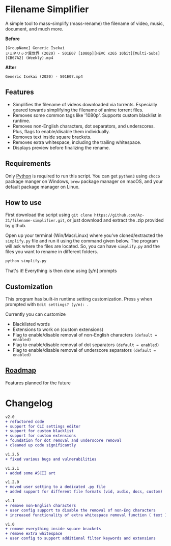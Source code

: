 # Filename Simplifier

A simple tool to mass-simplify (mass-rename) the filename of video, music, document, and much more.

**Before**
```
[GroupName] Generic Isekai 
ジェネリック異世界 (2020) - S01E07 [1080p][HEVC x265 10bit][Multi-Subs] [CB67A2] (Weekly).mp4
```
**After**
```
Generic Isekai (2020) - S01E07.mp4
```

## Features

* Simplifies the filename of videos downloaded via torrents. Especially geared towards simplifying the filename of anime torrent files.
* Removes some common tags like '1080p'. Supports custom blacklist in runtime.
* Removes non-English characters, dot separators, and underscores. Plus, flags to enable/disable them individually.
* Removes text inside square brackets.
* Removes extra whitespace, including the trailing whitespace.
* Displays preview before finalizing the rename.


## Requirements

Only [Python](https://www.python.org/) is required to run this script.
You can get `python3` using `choco` package manger on Windows, `brew` package manager on macOS, and your default package manager on Linux.

## How to use

First download the script using `git clone https://github.com/Az-21/filename-simplifier.git`, or just download and extract the .zip provided by github.

Open up your terminal (Win/Mac/Linux) where you've cloned/extracted the `simplify.py` file and run it using the command given below. The program will ask where the files are located. So, you can have `simplify.py` and the files you want to rename in different folders.

```bash
python simplify.py
```

That's it! Everything is then done using [y/n] prompts

## Customization

This program has built-in runtime setting customization. Press `y` when prompted with `Edit settings? (y/n): `.

Currently you can customize

* Blacklisted words
* Extensions to work on (custom extensions)
* Flag to enable/disable removal of non-English characters `(default = enabled)`
* Flag to enable/disable removal of dot separators `(default = enabled)`
* Flag to enable/disable removal of underscore separators `(default = enabled)`

## [Roadmap](https://github.com/Az-21/filename-simplifier/projects/1)

Features planned for the future

# Changelog

```diff
v2.0
+ refactored code
+ support for CLI settings editor
+ support for custom blacklist
+ support for custom extensions
+ foundation for dot removal and underscore removal
+ cleaned up code significantly

v1.2.5
+ fixed various bugs and vulnerabilities

v1.2.1
+ added some ASCII art

v1.2.0
+ moved user setting to a dedicated .py file
+ added support for different file formats (vid, audio, docs, custom)

v1.1
+ remove non-English characters
+ user config support to disable the removal of non-Eng characters
+ increased functionality of extra whitespace removal function ( text ) -> (text)

v1.0
+ remove everything inside square brackets
+ remove extra whitespace
+ user config to support additional filter keywords and extensions
```
